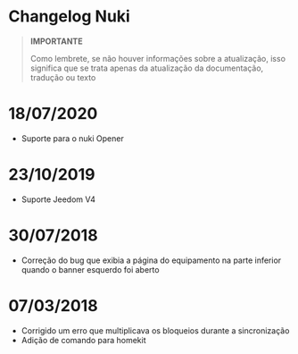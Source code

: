 # Changelog Nuki

>**IMPORTANTE**
>
>Como lembrete, se não houver informações sobre a atualização, isso significa que se trata apenas da atualização da documentação, tradução ou texto

# 18/07/2020

- Suporte para o nuki Opener

# 23/10/2019

- Suporte Jeedom V4

# 30/07/2018

- Correção do bug que exibia a página do equipamento na parte inferior quando o banner esquerdo foi aberto

# 07/03/2018

- Corrigido um erro que multiplicava os bloqueios durante a sincronização
- Adição de comando para homekit

